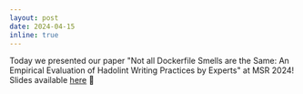 ```yaml
---
layout: post
date: 2024-04-15
inline: true
---
```


Today we presented our paper "Not all Dockerfile Smells are the Same: An Empirical Evaluation of Hadolint Writing Practices by Experts" at MSR 2024! Slides available [here](https://giovannirosa.com/assets/pdf/talkMSR2024notallthesmells.pdf) :whale:

